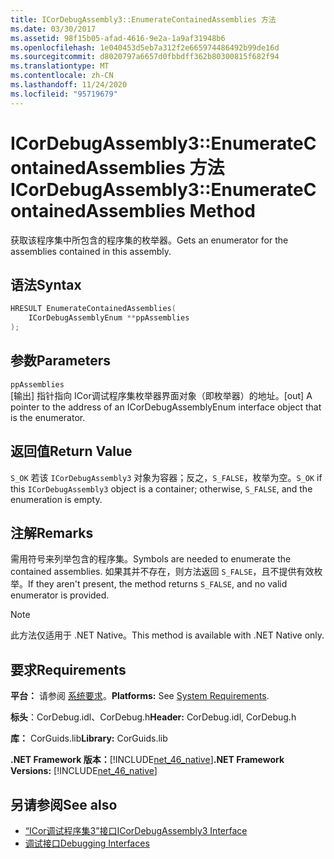 ```yaml
---
title: ICorDebugAssembly3::EnumerateContainedAssemblies 方法
ms.date: 03/30/2017
ms.assetid: 98f15b05-afad-4616-9e2a-1a9af31948b6
ms.openlocfilehash: 1e040453d5eb7a312f2e665974486492b99de16d
ms.sourcegitcommit: d8020797a6657d0fbbdff362b80300815f682f94
ms.translationtype: MT
ms.contentlocale: zh-CN
ms.lasthandoff: 11/24/2020
ms.locfileid: "95719679"
---
```

# <a name="icordebugassembly3enumeratecontainedassemblies-method"></a><span data-ttu-id="b5e48-102">ICorDebugAssembly3::EnumerateContainedAssemblies 方法</span><span class="sxs-lookup"><span data-stu-id="b5e48-102">ICorDebugAssembly3::EnumerateContainedAssemblies Method</span></span>

<span data-ttu-id="b5e48-103">获取该程序集中所包含的程序集的枚举器。</span><span class="sxs-lookup"><span data-stu-id="b5e48-103">Gets an enumerator for the assemblies contained in this assembly.</span></span>  
  
## <a name="syntax"></a><span data-ttu-id="b5e48-104">语法</span><span class="sxs-lookup"><span data-stu-id="b5e48-104">Syntax</span></span>  
  
```cpp  
HRESULT EnumerateContainedAssemblies(  
    ICorDebugAssemblyEnum **ppAssemblies  
);  
```  
  
## <a name="parameters"></a><span data-ttu-id="b5e48-105">参数</span><span class="sxs-lookup"><span data-stu-id="b5e48-105">Parameters</span></span>  

 `ppAssemblies`  
 <span data-ttu-id="b5e48-106">[输出] 指针指向 ICor调试程序集枚举器界面对象（即枚举器）的地址。</span><span class="sxs-lookup"><span data-stu-id="b5e48-106">[out] A pointer to the address of an ICorDebugAssemblyEnum interface object that is the enumerator.</span></span>  
  
## <a name="return-value"></a><span data-ttu-id="b5e48-107">返回值</span><span class="sxs-lookup"><span data-stu-id="b5e48-107">Return Value</span></span>  

 <span data-ttu-id="b5e48-108">`S_OK` 若该 `ICorDebugAssembly3` 对象为容器；反之，`S_FALSE`，枚举为空。</span><span class="sxs-lookup"><span data-stu-id="b5e48-108">`S_OK` if this `ICorDebugAssembly3` object is a container; otherwise, `S_FALSE`, and the enumeration is empty.</span></span>  
  
## <a name="remarks"></a><span data-ttu-id="b5e48-109">注解</span><span class="sxs-lookup"><span data-stu-id="b5e48-109">Remarks</span></span>  

 <span data-ttu-id="b5e48-110">需用符号来列举包含的程序集。</span><span class="sxs-lookup"><span data-stu-id="b5e48-110">Symbols are needed to enumerate the contained assemblies.</span></span> <span data-ttu-id="b5e48-111">如果其并不存在，则方法返回 `S_FALSE`，且不提供有效枚举。</span><span class="sxs-lookup"><span data-stu-id="b5e48-111">If they aren't present, the method returns `S_FALSE`, and no valid enumerator is provided.</span></span>  
  
> [!NOTE]
> <span data-ttu-id="b5e48-112">此方法仅适用于 .NET Native。</span><span class="sxs-lookup"><span data-stu-id="b5e48-112">This method is available with .NET Native only.</span></span>  
  
## <a name="requirements"></a><span data-ttu-id="b5e48-113">要求</span><span class="sxs-lookup"><span data-stu-id="b5e48-113">Requirements</span></span>  

 <span data-ttu-id="b5e48-114">**平台：** 请参阅 [系统要求](../../get-started/system-requirements.md)。</span><span class="sxs-lookup"><span data-stu-id="b5e48-114">**Platforms:** See [System Requirements](../../get-started/system-requirements.md).</span></span>  
  
 <span data-ttu-id="b5e48-115">**标头**：CorDebug.idl、CorDebug.h</span><span class="sxs-lookup"><span data-stu-id="b5e48-115">**Header:** CorDebug.idl, CorDebug.h</span></span>  
  
 <span data-ttu-id="b5e48-116">**库：** CorGuids.lib</span><span class="sxs-lookup"><span data-stu-id="b5e48-116">**Library:** CorGuids.lib</span></span>  
  
 <span data-ttu-id="b5e48-117">**.NET Framework 版本：**[!INCLUDE[net_46_native](../../../../includes/net-46-native-md.md)]</span><span class="sxs-lookup"><span data-stu-id="b5e48-117">**.NET Framework Versions:** [!INCLUDE[net_46_native](../../../../includes/net-46-native-md.md)]</span></span>  
  
## <a name="see-also"></a><span data-ttu-id="b5e48-118">另请参阅</span><span class="sxs-lookup"><span data-stu-id="b5e48-118">See also</span></span>

- [<span data-ttu-id="b5e48-119">“ICor调试程序集3”接口</span><span class="sxs-lookup"><span data-stu-id="b5e48-119">ICorDebugAssembly3 Interface</span></span>](icordebugassembly3-interface.md)
- [<span data-ttu-id="b5e48-120">调试接口</span><span class="sxs-lookup"><span data-stu-id="b5e48-120">Debugging Interfaces</span></span>](debugging-interfaces.md)
